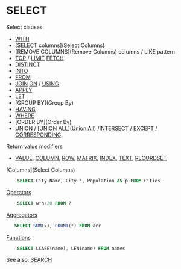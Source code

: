 # SELECT

Select clauses:

* [WITH](With)
* [SELECT columns](Select Columns)
* [REMOVE COLUMNS](Remove Columns) columns / LIKE pattern
* [TOP](Top) / [LIMIT](Limit) [FETCH](Fetch)
* [DISTINCT](Distinct)
* [INTO](Into)
* [FROM](From)
* [JOIN](Join) [ON](On) / [USING](Using)
* [APPLY](Apply)
* [LET](Let)
* [GROUP BY](Group By)
* [HAVING](Having)
* [WHERE](Where)
* [ORDER BY](Order By)
* [UNION](Union) / [UNION ALL](Union All) /[INTERSECT](Intersect) / [EXCEPT](Except) / [CORRESPONDING](Corresponding)

[Return value modifiers](Modifiers)
* [VALUE](Value), [COLUMN](Column), [ROW](Row), [MATRIX](Matrix), [INDEX](Index), [TEXT](Text), [RECORDSET](Recordset)

[Columns](Select Columns)
```sql
    SELECT City.Name, City.*, Population AS p FROM Cities
```
[Operators](Operators)
```sql
    SELECT w*h+20 FROM ?
```

[Aggregators](Aggregators)
```sql
   SELECT SUM(x), COUNT(*) FROM arr
```
[Functions](Functions)
```sql
    SELECT LCASE(name), LEN(name) FROM names
```

See also: [SEARCH](Search)